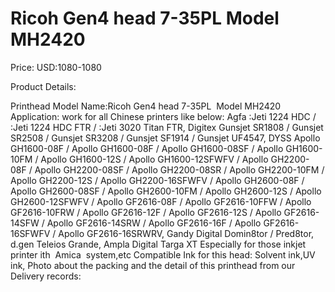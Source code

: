 # Ricoh Gen4 head 7-35PL  Model MH2420

Price: USD:1080-1080

Product Details:

Printhead Model Name:Ricoh Gen4 head 7-35PL  Model MH2420
Application: work for all Chinese printers like below:
Agfa :Jeti 1224 HDC / :Jeti 1224 HDC FTR / :Jeti 3020 Titan FTR, Digitex Gunsjet SR1808 / Gunsjet SR2508 / Gunsjet SR3208 / Gunsjet SF1914 / Gunsjet UF4547, DYSS Apollo GH1600-08F / Apollo GH1600-08F / Apollo GH1600-08SF / Apollo GH1600-10FM / Apollo GH1600-12S / Apollo GH1600-12SFWFV / Apollo GH2200-08F / Apollo GH2200-08SF / Apollo GH2200-08SR / Apollo GH2200-10FM / Apollo GH2200-12S / Apollo GH2200-16SFWFV / Apollo GH2600-08F / Apollo GH2600-08SF / Apollo GH2600-10FM / Apollo GH2600-12S / Apollo GH2600-12SFWFV / Apollo GF2616-08F / Apollo GF2616-10FFW / Apollo GF2616-10FRW / Apollo GF2616-12F / Apollo GF2616-12S / Apollo GF2616-14SFW / Apollo GF2616-14SRW / Apollo GF2616-16F / Apollo GF2616-16SFWFV / Apollo GF2616-16SRWRV, Gandy Digital Domin8tor / Pred8tor, d.gen Teleios Grande, Ampla Digital Targa XT
Especially for those inkjet printer ith  Amica  system,etc
Compatible Ink for this head: Solvent ink,UV ink,
Photo about the packing and the detail of this printhead from our Delivery records: